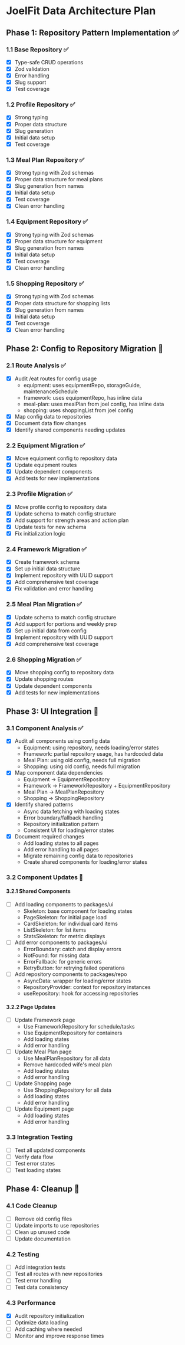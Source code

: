 # JoelFit Data Architecture Plan

## Phase 1: Repository Pattern Implementation ✅

### 1.1 Base Repository ✅
- [x] Type-safe CRUD operations
- [x] Zod validation
- [x] Error handling
- [x] Slug support
- [x] Test coverage

### 1.2 Profile Repository ✅
- [x] Strong typing
- [x] Proper data structure
- [x] Slug generation
- [x] Initial data setup
- [x] Test coverage

### 1.3 Meal Plan Repository ✅
- [x] Strong typing with Zod schemas
- [x] Proper data structure for meal plans
- [x] Slug generation from names
- [x] Initial data setup
- [x] Test coverage
- [x] Clean error handling

### 1.4 Equipment Repository ✅
- [x] Strong typing with Zod schemas
- [x] Proper data structure for equipment
- [x] Slug generation from names
- [x] Initial data setup
- [x] Test coverage
- [x] Clean error handling

### 1.5 Shopping Repository ✅
- [x] Strong typing with Zod schemas
- [x] Proper data structure for shopping lists
- [x] Slug generation from names
- [x] Initial data setup
- [x] Test coverage
- [x] Clean error handling

## Phase 2: Config to Repository Migration 🚧

### 2.1 Route Analysis ✅
- [x] Audit /eat routes for config usage
  - equipment: uses equipmentRepo, storageGuide, maintenanceSchedule
  - framework: uses equipmentRepo, has inline data
  - meal-plan: uses mealPlan from joel config, has inline data
  - shopping: uses shoppingList from joel config
- [x] Map config data to repositories
- [x] Document data flow changes
- [x] Identify shared components needing updates

### 2.2 Equipment Migration ✅
- [x] Move equipment config to repository data
- [x] Update equipment routes
- [x] Update dependent components
- [x] Add tests for new implementations

### 2.3 Profile Migration ✅
- [x] Move profile config to repository data
- [x] Update schema to match config structure
- [x] Add support for strength areas and action plan
- [x] Update tests for new schema
- [x] Fix initialization logic

### 2.4 Framework Migration ✅
- [x] Create framework schema
- [x] Set up initial data structure
- [x] Implement repository with UUID support
- [x] Add comprehensive test coverage
- [x] Fix validation and error handling

### 2.5 Meal Plan Migration ✅
- [x] Update schema to match config structure
- [x] Add support for portions and weekly prep
- [x] Set up initial data from config
- [x] Implement repository with UUID support
- [x] Add comprehensive test coverage

### 2.6 Shopping Migration ✅
- [x] Move shopping config to repository data
- [x] Update shopping routes
- [x] Update dependent components
- [x] Add tests for new implementations

## Phase 3: UI Integration 🚧
### 3.1 Component Analysis ✅
- [x] Audit all components using config data
  - Equipment: using repository, needs loading/error states
  - Framework: partial repository usage, has hardcoded data
  - Meal Plan: using old config, needs full migration
  - Shopping: using old config, needs full migration
- [x] Map component data dependencies
  - Equipment -> EquipmentRepository
  - Framework -> FrameworkRepository + EquipmentRepository
  - Meal Plan -> MealPlanRepository
  - Shopping -> ShoppingRepository
- [x] Identify shared patterns
  - Async data fetching with loading states
  - Error boundary/fallback handling
  - Repository initialization pattern
  - Consistent UI for loading/error states
- [x] Document required changes
  - Add loading states to all pages
  - Add error handling to all pages
  - Migrate remaining config data to repositories
  - Create shared components for loading/error states

### 3.2 Component Updates 🚧

#### 3.2.1 Shared Components
- [ ] Add loading components to packages/ui
  - Skeleton: base component for loading states
  - PageSkeleton: for initial page load
  - CardSkeleton: for individual card items
  - ListSkeleton: for list items
  - StatsSkeleton: for metric displays
- [ ] Add error components to packages/ui
  - ErrorBoundary: catch and display errors
  - NotFound: for missing data
  - ErrorFallback: for generic errors
  - RetryButton: for retrying failed operations
- [ ] Add repository components to packages/repo
  - AsyncData: wrapper for loading/error states
  - RepositoryProvider: context for repository instances
  - useRepository: hook for accessing repositories

#### 3.2.2 Page Updates
- [ ] Update Framework page
  - Use FrameworkRepository for schedule/tasks
  - Use EquipmentRepository for containers
  - Add loading states
  - Add error handling
- [ ] Update Meal Plan page
  - Use MealPlanRepository for all data
  - Remove hardcoded wife's meal plan
  - Add loading states
  - Add error handling
- [ ] Update Shopping page
  - Use ShoppingRepository for all data
  - Add loading states
  - Add error handling
- [ ] Update Equipment page
  - Add loading states
  - Add error handling

### 3.3 Integration Testing
- [ ] Test all updated components
- [ ] Verify data flow
- [ ] Test error states
- [ ] Test loading states

## Phase 4: Cleanup 🚧

### 4.1 Code Cleanup
- [ ] Remove old config files
- [ ] Update imports to use repositories
- [ ] Clean up unused code
- [ ] Update documentation

### 4.2 Testing
- [ ] Add integration tests
- [ ] Test all routes with new repositories
- [ ] Test error handling
- [ ] Test data consistency

### 4.3 Performance
- [x] Audit repository initialization
- [ ] Optimize data loading
- [ ] Add caching where needed
- [ ] Monitor and improve response times 